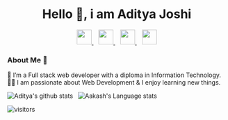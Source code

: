 <h1 align="center">Hello &#128075;, i am Aditya Joshi</h1>

<p align="center">
    <a href="https://www.linkedin.com/in/aditya-joshi-2aa1741ba/">
        <img width="34px" src="https://cdn.jsdelivr.net/npm/simple-icons@v3/icons/linkedin.svg" />
    </a>&nbsp;&nbsp;
    <a href="https://github.com/adijoshi82812">
        <img width="34px" src="https://cdn.jsdelivr.net/npm/simple-icons@v3/icons/github.svg" />
    </a>&nbsp;&nbsp;
    <a href="https://www.instagram.com/adi_joshi1">
        <img width="34px" src="https://cdn.jsdelivr.net/npm/simple-icons@v3/icons/instagram.svg" />
    </a>&nbsp;&nbsp;
    <a href="mailto: adijoshi82812@gmail.com">
        <img width="34px" src="https://cdn.jsdelivr.net/npm/simple-icons@v3/icons/gmail.svg" />
    </a>
</p>

### About Me 🚀

🌱 I’m a Full stack web developer with a diploma in Information Technology. </br>
👨‍💻 I am passionate about Web Development & I enjoy learning new things. </br>

![Aditya's github stats](https://github-readme-stats.vercel.app/api?username=adijoshi82812&show_icons=true&hide_border=true)&nbsp;&nbsp;
![Aakash's Language stats](https://github-readme-stats-eight-theta.vercel.app/api/top-langs/?username=adijoshi82812&layout=compact&langs_count=8&hide_border=true)
<br />

![visitors](https://visitor-badge.laobi.icu/badge?page_id=adijoshi82812)
